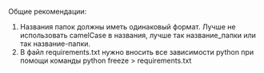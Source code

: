 Общие рекомендации:
1. Названия папок должны иметь одинаковый формат. Лучше не использовать camelCase в названия, лучше так название_папки или так название-папки.
2. В файл requirements.txt нужно вносить все зависимости python при помощи команды python freeze > requirements.txt
